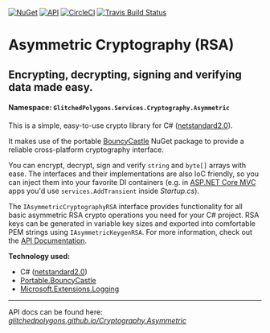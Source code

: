 [![NuGet](https://img.shields.io/nuget/v/GlitchedPolygons.Services.Cryptography.Asymmetric.svg)](https://www.nuget.org/packages/GlitchedPolygons.Services.Cryptography.Asymmetric)
[![API](https://img.shields.io/badge/api-docs-brightgreen.svg)](https://glitchedpolygons.github.io/Cryptography.Asymmetric/api/index.html) [![CircleCI](https://circleci.com/gh/GlitchedPolygons/Cryptography.Asymmetric.svg?style=shield)](https://circleci.com/gh/GlitchedPolygons/Cryptography.Asymmetric) [![Travis Build Status](https://travis-ci.org/GlitchedPolygons/Cryptography.Asymmetric.svg?branch=master)](https://travis-ci.org/GlitchedPolygons/Cryptography.Asymmetric)

# Asymmetric Cryptography (RSA)

## Encrypting, decrypting, signing and verifying data made easy.

#### Namespace:  `GlitchedPolygons.Services.Cryptography.Asymmetric`

This is a simple, easy-to-use crypto library for C# ([netstandard2.0](https://github.com/dotnet/standard/blob/master/docs/versions/netstandard2.0.md)).

It makes use of the portable [BouncyCastle](https://www.bouncycastle.org/) NuGet package to provide a reliable cross-platform cryptography interface.

You can encrypt, decrypt, sign and verify `string` and `byte[]` arrays with ease. The interfaces and their implementations are also IoC friendly, so you can inject them into your favorite DI containers (e.g. in [ASP.NET Core MVC](https://docs.microsoft.com/en-us/aspnet/core/mvc/overview?view=aspnetcore-2.2) apps you'd use `services.AddTransient` inside _Startup.cs_).

The `IAsymmetricCryptographyRSA` interface provides functionality for all basic asymmetric RSA crypto operations you need for your C# project. 
RSA keys can be generated in variable key sizes and exported into comfortable PEM strings using `IAsymmetricKeygenRSA`.
For more information, check out the [API Documentation](https://glitchedpolygons.github.io/Cryptography.Asymmetric/api/index.html).

**Technology used:**
* C# ([netstandard2.0](https://github.com/dotnet/standard/blob/master/docs/versions/netstandard2.0.md))
* [Portable.BouncyCastle](https://github.com/onovotny/bc-csharp)
* [Microsoft.Extensions.Logging](https://github.com/aspnet/Extensions/tree/master/src/Logging)

---

API docs can be found here:
_[glitchedpolygons.github.io/Cryptography.Asymmetric](https://glitchedpolygons.github.io/Cryptography.Asymmetric/api/index.html)_

